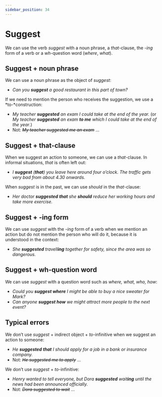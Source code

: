 ```yaml
---
sidebar_position: 34
---
```


# Suggest

We can use the verb *suggest* with a noun phrase, a *that*\-clause, the -*ing* form of a verb or a *wh*\-question word (*where*, *what*).

## Suggest \+ noun phrase

We can use a noun phrase as the object of *suggest*:

- *Can you **suggest** a good restaurant in this part of town?*

If we need to mention the person who receives the suggestion, we use a *to-*construction:

- *My teacher **suggested** an exam I could take at the end of the year.* (or *My teacher **suggested** an exam **to me** which I could take at the end of the year*.)
- Not: *~~My teacher suggested me an exam~~* …

## Suggest \+ that\-clause

When we suggest an action to someone, we can use a *that*\-clause. In informal situations, *that* is often left out:

- *I **suggest** (**that**) you leave here around four o’clock. The traffic gets very bad from about 4.30 onwards.*

When *suggest* is in the past, we can use *should* in the *that*\-clause:

- *Her doctor **suggested*** ***that** she **should** reduce her working hours and take more exercise.*

## Suggest \+ -ing form

We can use *suggest* with the -*ing* form of a verb when we mention an action but do not mention the person who will do it, because it is understood in the context:

- *She **suggested** travell**ing** together for safety, since the area was so dangerous.*

## Suggest \+ wh-question word

We can use *suggest* with a question word such as *where, what, who, how*:

- *Could you **suggest where** I might be able to buy a nice sweater for Mark?*
- *Can anyone **suggest how** we might attract more people to the next event?*

## Typical errors

We don’t use *suggest* + indirect object + *to*\-infinitive when we suggest an action to someone:

- *He **suggested*** ***that** I should apply for a job in a bank or insurance company.*
- Not: *~~He suggested me to apply~~* …

We don’t use *suggest* + *to*\-infinitive:

- *Henry wanted to tell everyone, but Dora **suggested** wait**ing** until the news had been announced officially.*
- Not: *~~Dora suggested to wait~~* …
